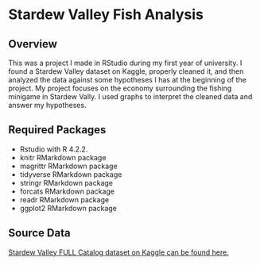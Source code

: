 # Stardew Valley Fish Analysis

## Overview
This was a project I made in RStudio during my first year of university. I found a Stardew Valley dataset on Kaggle, properly cleaned it, and then analyzed the data against some hypotheses I has at the beginning of the project. My project focuses on the economy surrounding the fishing minigame in Stardew Vally. I used graphs to interpret the cleaned data and answer my hypotheses.

## Required Packages
- Rstudio with R 4.2.2. 
- knitr RMarkdown package
- magrittr RMarkdown package
- tidyverse RMarkdown package
- stringr RMarkdown package
- forcats RMarkdown package
- readr RMarkdown package
- ggplot2 RMarkdown package

## Source Data
[Stardew Valley FULL Catalog dataset on Kaggle can be found here.](https://www.kaggle.com/datasets/jessicaebrown/stardew-valley-full-catelog)
